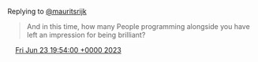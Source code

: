 Replying to [@mauritsrijk](https://twitter.com/mauritsrijk/status/1672140519537770496)

> And in this time, how many People programming alongside you have left an impression for being brilliant?

<img src="../../media/tweet.ico" width="12" /> [Fri Jun 23 19:54:00 +0000 2023](https://twitter.com/DromerDenker/status/1672332195321479168)